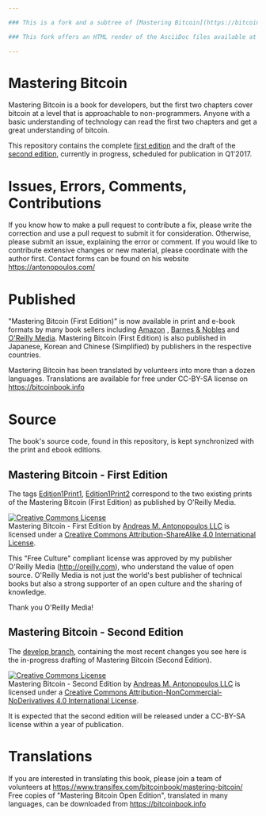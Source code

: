 ```yaml
---

### This is a fork and a subtree of [Mastering Bitcoin](https://bitcoinbook.info) by _Andreas M. Antonopoulos_ available on GitHub for free -> [github.com/bitcoinbook/bitcoinbook](https://github.com/bitcoinbook/bitcoinbook)

### This fork offers an HTML render of the AsciiDoc files available at [maitriser-ca.github.io/MasteringBitcoinBook/](https://maitriser-ca.github.io/MasteringBitcoinBook/)

---
```


# Mastering Bitcoin

Mastering Bitcoin is a book for developers, but the first two chapters cover bitcoin at a level that is approachable to non-programmers. Anyone with a basic understanding of technology can read the first two chapters and get a great understanding of bitcoin. 

This repository contains the complete [first edition](https://github.com/bitcoinbook/bitcoinbook/tree/first_edition) and the draft of the [second edition](https://github.com/bitcoinbook/bitcoinbook/tree/develop), currently in progress, scheduled for publication in Q1'2017. 

# Issues, Errors, Comments, Contributions

If you know how to make a pull request to contribute a fix, please write the correction and use a pull request to submit it for consideration. Otherwise, please submit an issue, explaining the error or comment. If you would like to contribute extensive changes or new material, please coordinate with the author first. Contact forms can be found on his website https://antonopoulos.com/

# Published

"Mastering Bitcoin (First Edition)" is now available in print and e-book formats by many book sellers including [Amazon](http://www.amazon.com/Mastering-Bitcoin-Unlocking-Digital-Crypto-Currencies/dp/1449374042)
, [Barnes & Nobles](http://www.barnesandnoble.com/w/mastering-bitcoin-andreas-m-antonopoulos/1119253039?ean=9781449374044
) and [O'Reilly Media](http://shop.oreilly.com/product/0636920032281.do). Mastering Bitcoin (First Edition) is also published in Japanese, Korean and Chinese (Simplified) by publishers in the respective countries. 

Mastering Bitcoin has been translated by volunteers into more than a dozen languages. Translations are available for free under CC-BY-SA license on https://bitcoinbook.info

# Source 

The book's source code, found in this repository, is kept synchronized with the print and ebook editions. 

## Mastering Bitcoin - First Edition

The tags [Edition1Print1](https://github.com/bitcoinbook/bitcoinbook/releases/tag/Edition1Print1), [Edition1Print2](https://github.com/bitcoinbook/bitcoinbook/releases/tag/Edition1Print2) correspond to the two existing prints of the Mastering Bitcoin (First Edition) as published by O'Reilly Media. 

<a rel="license" href="http://creativecommons.org/licenses/by-sa/4.0/"><img alt="Creative Commons License" style="border-width:0" src="https://i.creativecommons.org/l/by-sa/4.0/88x31.png" /></a><br /><span xmlns:dct="http://purl.org/dc/terms/" href="http://purl.org/dc/dcmitype/Text" property="dct:title" rel="dct:type">Mastering Bitcoin - First Edition</span> by <a xmlns:cc="http://creativecommons.org/ns#" href="http://antonopoulos.com/" property="cc:attributionName" rel="cc:attributionURL">Andreas M. Antonopoulos LLC</a> is licensed under a <a rel="license" href="http://creativecommons.org/licenses/by-sa/4.0/">Creative Commons Attribution-ShareAlike 4.0 International License</a>.

This "Free Culture" compliant license was approved by my publisher O'Reilly Media (http://oreilly.com), who understand the value of open source. O'Reilly Media is not just the world's best publisher of technical books but also a strong supporter of an open culture and the sharing of knowledge. 

Thank you O'Reilly Media!

## Mastering Bitcoin - Second Edition

The [develop branch](https://github.com/bitcoinbook/bitcoinbook/tree/develop), containing the most recent changes you see here is the in-progress drafting of Mastering Bitcoin (Second Edition).

<a rel="license" href="http://creativecommons.org/licenses/by-nc-nd/4.0/"><img alt="Creative Commons License" style="border-width:0" src="https://i.creativecommons.org/l/by-nc-nd/4.0/88x31.png" /></a><br /><span xmlns:dct="http://purl.org/dc/terms/" property="dct:title">Mastering Bitcoin - Second Edition</span> by <a xmlns:cc="http://creativecommons.org/ns#" href="https://antonopoulos.com/" property="cc:attributionName" rel="cc:attributionURL">Andreas M. Antonopoulos LLC</a> is licensed under a <a rel="license" href="http://creativecommons.org/licenses/by-nc-nd/4.0/">Creative Commons Attribution-NonCommercial-NoDerivatives 4.0 International License</a>.

It is expected that the second edition will be released under a CC-BY-SA license within a year of publication.

# Translations

If you are interested in translating this book, please join a team of volunteers at https://www.transifex.com/bitcoinbook/mastering-bitcoin/
Free copies of "Mastering Bitcoin Open Edition", translated in many languages, can be downloaded from https://bitcoinbook.info
